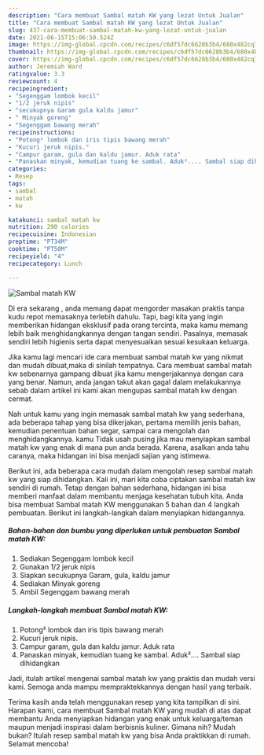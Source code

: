 ```yaml
---
description: "Cara membuat Sambal matah KW yang lezat Untuk Jualan"
title: "Cara membuat Sambal matah KW yang lezat Untuk Jualan"
slug: 437-cara-membuat-sambal-matah-kw-yang-lezat-untuk-jualan
date: 2021-06-15T15:06:50.524Z
image: https://img-global.cpcdn.com/recipes/c6df57dc6628b3b4/680x482cq70/sambal-matah-kw-foto-resep-utama.jpg
thumbnail: https://img-global.cpcdn.com/recipes/c6df57dc6628b3b4/680x482cq70/sambal-matah-kw-foto-resep-utama.jpg
cover: https://img-global.cpcdn.com/recipes/c6df57dc6628b3b4/680x482cq70/sambal-matah-kw-foto-resep-utama.jpg
author: Jeremiah Ward
ratingvalue: 3.3
reviewcount: 4
recipeingredient:
- "Segenggam lombok kecil"
- "1/2 jeruk nipis"
- "secukupnya Garam gula kaldu jamur"
- " Minyak goreng"
- "Segenggam bawang merah"
recipeinstructions:
- "Potong² lombok dan iris tipis bawang merah"
- "Kucuri jeruk nipis."
- "Campur garam, gula dan kaldu jamur. Aduk rata"
- "Panaskan minyak, kemudian tuang ke sambal. Aduk².... Sambal siap dihidangkan"
categories:
- Resep
tags:
- sambal
- matah
- kw

katakunci: sambal matah kw 
nutrition: 290 calories
recipecuisine: Indonesian
preptime: "PT34M"
cooktime: "PT50M"
recipeyield: "4"
recipecategory: Lunch

---
```



![Sambal matah KW](https://img-global.cpcdn.com/recipes/c6df57dc6628b3b4/680x482cq70/sambal-matah-kw-foto-resep-utama.jpg)

Di era  sekarang , anda memang dapat mengorder masakan praktis tanpa kudu repot memasaknya terlebih dahulu. Tapi, bagi kita yang ingin memberikan hidangan eksklusif pada orang tercinta, maka kamu memang lebih baik menghidangkannya dengan tangan sendiri. Pasalnya, memasak sendiri lebih higienis serta dapat menyesuaikan sesuai kesukaan keluarga.

Jika kamu lagi mencari ide cara membuat sambal matah kw yang nikmat dan mudah dibuat,maka di sinilah tempatnya. Cara membuat sambal matah kw  sebenarnya gampang dibuat jika kamu mengerjakannya dengan cara yang benar. Namun, anda jangan takut akan gagal dalam melakukannya 
sebab dalam artikel ini kami akan mengupas sambal matah kw dengan cermat.  



Nah untuk kamu yang ingin memasak sambal matah kw yang sederhana, ada beberapa tahap yang bisa dikerjakan, pertama memilih jenis bahan, kemudian penentuan bahan segar, sampai cara mengolah dan menghidangkannya. kamu Tidak usah pusing jika mau menyiapkan sambal matah kw yang enak di mana pun anda berada. Karena, asalkan anda  tahu caranya, maka hidangan ini bisa menjadi sajian yang istimewa.

Berikut ini, ada beberapa cara mudah dalam mengolah resep sambal matah kw yang siap dihidangkan. Kali ini, mari kita coba ciptakan sambal matah kw sendiri di rumah. Tetap dengan bahan sederhana, hidangan ini bisa memberi manfaat dalam membantu menjaga kesehatan tubuh kita. Anda bisa membuat Sambal matah KW menggunakan 5 bahan dan 4 langkah pembuatan. Berikut ini langkah-langkah dalam menyiapkan hidangannya.

<!--inarticleads1-->

##### Bahan-bahan dan bumbu yang diperlukan untuk pembuatan Sambal matah KW:

1. Sediakan Segenggam lombok kecil
1. Gunakan 1/2 jeruk nipis
1. Siapkan secukupnya Garam, gula, kaldu jamur
1. Sediakan  Minyak goreng
1. Ambil Segenggam bawang merah




<!--inarticleads2-->

##### Langkah-langkah membuat Sambal matah KW:

1. Potong² lombok dan iris tipis bawang merah
1. Kucuri jeruk nipis.
1. Campur garam, gula dan kaldu jamur. Aduk rata
1. Panaskan minyak, kemudian tuang ke sambal. Aduk².... Sambal siap dihidangkan




Jadi, itulah artikel mengenai  sambal matah kw  yang praktis dan mudah versi kami. Semoga anda mampu mempraktekkannya dengan hasil yang terbaik. 

Terima kasih anda telah menggunakan resep yang kita tampilkan di sini. Harapan kami, cara membuat  Sambal matah KW yang mudah di atas dapat membantu Anda menyiapkan hidangan yang enak untuk keluarga/teman maupun menjadi inspirasi dalam berbisnis kuliner. Gimana nih? Mudah bukan? Itulah resep sambal matah kw yang bisa Anda praktikkan di rumah. Selamat mencoba!


